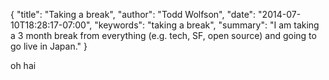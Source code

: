 {
  "title": "Taking a break",
  "author": "Todd Wolfson",
  "date": "2014-07-10T18:28:17-07:00",
  "keywords": "taking a break",
  "summary": "I am taking a 3 month break from everything (e.g. tech, SF, open source) and going to go live in Japan."
}

oh hai
